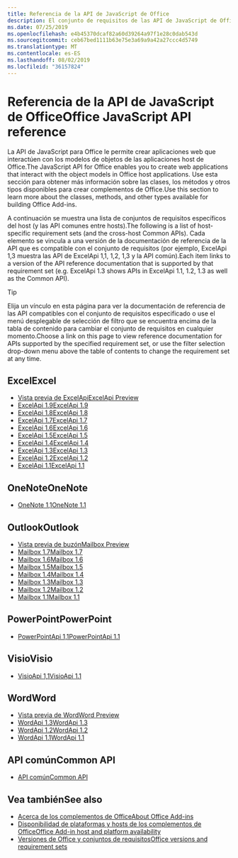 ```yaml
---
title: Referencia de la API de JavaScript de Office
description: El conjunto de requisitos de las API de JavaScript de Office por host
ms.date: 07/25/2019
ms.openlocfilehash: e4b45370dcaf82a60d39264a97f1e28c0dab543d
ms.sourcegitcommit: ceb67bed1111b63e75e3a69a9a42a27ccc4d5749
ms.translationtype: MT
ms.contentlocale: es-ES
ms.lasthandoff: 08/02/2019
ms.locfileid: "36157824"
---
```

# <a name="office-javascript-api-reference"></a><span data-ttu-id="6a3f2-103">Referencia de la API de JavaScript de Office</span><span class="sxs-lookup"><span data-stu-id="6a3f2-103">Office JavaScript API reference</span></span>

<span data-ttu-id="6a3f2-104">La API de JavaScript para Office le permite crear aplicaciones web que interactúen con los modelos de objetos de las aplicaciones host de Office.</span><span class="sxs-lookup"><span data-stu-id="6a3f2-104">The JavaScript API for Office enables you to create web applications that interact with the object models in Office host applications.</span></span> <span data-ttu-id="6a3f2-105">Use esta sección para obtener más información sobre las clases, los métodos y otros tipos disponibles para crear complementos de Office.</span><span class="sxs-lookup"><span data-stu-id="6a3f2-105">Use this section to learn more about the classes, methods, and other types available for building Office Add-ins.</span></span>

<span data-ttu-id="6a3f2-106">A continuación se muestra una lista de conjuntos de requisitos específicos del host (y las API comunes entre hosts).</span><span class="sxs-lookup"><span data-stu-id="6a3f2-106">The following is a list of host-specific requirement sets (and the cross-host Common APIs).</span></span> <span data-ttu-id="6a3f2-107">Cada elemento se vincula a una versión de la documentación de referencia de la API que es compatible con el conjunto de requisitos (por ejemplo, ExcelApi 1,3 muestra las API de ExcelApi 1,1, 1,2, 1,3 y la API común).</span><span class="sxs-lookup"><span data-stu-id="6a3f2-107">Each item links to a version of the API reference documentation that is supported by that requirement set (e.g. ExcelApi 1.3 shows APIs in ExcelApi 1.1, 1.2, 1.3 as well as the Common API).</span></span>

> [!TIP]
> <span data-ttu-id="6a3f2-108">Elija un vínculo en esta página para ver la documentación de referencia de las API compatibles con el conjunto de requisitos especificado o use el menú desplegable de selección de filtro que se encuentra encima de la tabla de contenido para cambiar el conjunto de requisitos en cualquier momento.</span><span class="sxs-lookup"><span data-stu-id="6a3f2-108">Choose a link on this page to view reference documentation for APIs supported by the specified requirement set, or use the filter selection drop-down menu above the table of contents to change the requirement set at any time.</span></span>

## <a name="excel"></a><span data-ttu-id="6a3f2-109">Excel</span><span class="sxs-lookup"><span data-stu-id="6a3f2-109">Excel</span></span>

- [<span data-ttu-id="6a3f2-110">Vista previa de ExcelApi</span><span class="sxs-lookup"><span data-stu-id="6a3f2-110">ExcelApi Preview</span></span>](/javascript/api/excel?view=excel-js-preview)
- [<span data-ttu-id="6a3f2-111">ExcelApi 1.9</span><span class="sxs-lookup"><span data-stu-id="6a3f2-111">ExcelApi 1.9</span></span>](/javascript/api/excel?view=excel-js-1.9)
- [<span data-ttu-id="6a3f2-112">ExcelApi 1.8</span><span class="sxs-lookup"><span data-stu-id="6a3f2-112">ExcelApi 1.8</span></span>](/javascript/api/excel?view=excel-js-1.8)
- [<span data-ttu-id="6a3f2-113">ExcelApi 1.7</span><span class="sxs-lookup"><span data-stu-id="6a3f2-113">ExcelApi 1.7</span></span>](/javascript/api/excel?view=excel-js-1.7)
- [<span data-ttu-id="6a3f2-114">ExcelApi 1.6</span><span class="sxs-lookup"><span data-stu-id="6a3f2-114">ExcelApi 1.6</span></span>](/javascript/api/excel?view=excel-js-1.6)
- [<span data-ttu-id="6a3f2-115">ExcelApi 1.5</span><span class="sxs-lookup"><span data-stu-id="6a3f2-115">ExcelApi 1.5</span></span>](/javascript/api/excel?view=excel-js-1.5)
- [<span data-ttu-id="6a3f2-116">ExcelApi 1.4</span><span class="sxs-lookup"><span data-stu-id="6a3f2-116">ExcelApi 1.4</span></span>](/javascript/api/excel?view=excel-js-1.4)
- [<span data-ttu-id="6a3f2-117">ExcelApi 1.3</span><span class="sxs-lookup"><span data-stu-id="6a3f2-117">ExcelApi 1.3</span></span>](/javascript/api/excel?view=excel-js-1.3)
- [<span data-ttu-id="6a3f2-118">ExcelApi 1.2</span><span class="sxs-lookup"><span data-stu-id="6a3f2-118">ExcelApi 1.2</span></span>](/javascript/api/excel?view=excel-js-1.2)
- [<span data-ttu-id="6a3f2-119">ExcelApi 1.1</span><span class="sxs-lookup"><span data-stu-id="6a3f2-119">ExcelApi 1.1</span></span>](/javascript/api/excel?view=excel-js-1.1)

## <a name="onenote"></a><span data-ttu-id="6a3f2-120">OneNote</span><span class="sxs-lookup"><span data-stu-id="6a3f2-120">OneNote</span></span>

- [<span data-ttu-id="6a3f2-121">OneNote 1,1</span><span class="sxs-lookup"><span data-stu-id="6a3f2-121">OneNote 1.1</span></span>](/javascript/api/onenote?view=onenote-js-1.1)

## <a name="outlook"></a><span data-ttu-id="6a3f2-122">Outlook</span><span class="sxs-lookup"><span data-stu-id="6a3f2-122">Outlook</span></span>

- [<span data-ttu-id="6a3f2-123">Vista previa de buzón</span><span class="sxs-lookup"><span data-stu-id="6a3f2-123">Mailbox Preview</span></span>](/javascript/api/outlook?view=outlook-js-preview)
- [<span data-ttu-id="6a3f2-124">Mailbox 1.7</span><span class="sxs-lookup"><span data-stu-id="6a3f2-124">Mailbox 1.7</span></span>](/javascript/api/outlook?view=outlook-js-1.7)
- [<span data-ttu-id="6a3f2-125">Mailbox 1.6</span><span class="sxs-lookup"><span data-stu-id="6a3f2-125">Mailbox 1.6</span></span>](/javascript/api/outlook?view=outlook-js-1.6)
- [<span data-ttu-id="6a3f2-126">Mailbox 1.5</span><span class="sxs-lookup"><span data-stu-id="6a3f2-126">Mailbox 1.5</span></span>](/javascript/api/outlook?view=outlook-js-1.5)
- [<span data-ttu-id="6a3f2-127">Mailbox 1.4</span><span class="sxs-lookup"><span data-stu-id="6a3f2-127">Mailbox 1.4</span></span>](/javascript/api/outlook?view=outlook-js-1.4)
- [<span data-ttu-id="6a3f2-128">Mailbox 1.3</span><span class="sxs-lookup"><span data-stu-id="6a3f2-128">Mailbox 1.3</span></span>](/javascript/api/outlook?view=outlook-js-1.3)
- [<span data-ttu-id="6a3f2-129">Mailbox 1.2</span><span class="sxs-lookup"><span data-stu-id="6a3f2-129">Mailbox 1.2</span></span>](/javascript/api/outlook?view=outlook-js-1.2)
- [<span data-ttu-id="6a3f2-130">Mailbox 1.1</span><span class="sxs-lookup"><span data-stu-id="6a3f2-130">Mailbox 1.1</span></span>](/javascript/api/outlook?view=outlook-js-1.1)

## <a name="powerpoint"></a><span data-ttu-id="6a3f2-131">PowerPoint</span><span class="sxs-lookup"><span data-stu-id="6a3f2-131">PowerPoint</span></span>

- [<span data-ttu-id="6a3f2-132">PowerPointApi 1,1</span><span class="sxs-lookup"><span data-stu-id="6a3f2-132">PowerPointApi 1.1</span></span>](/javascript/api/powerpoint?view=powerpoint-js-1.1)

## <a name="visio"></a><span data-ttu-id="6a3f2-133">Visio</span><span class="sxs-lookup"><span data-stu-id="6a3f2-133">Visio</span></span>

- [<span data-ttu-id="6a3f2-134">VisioApi 1,1</span><span class="sxs-lookup"><span data-stu-id="6a3f2-134">VisioApi 1.1</span></span>](/javascript/api/visio?view=visio-js-1.1)

## <a name="word"></a><span data-ttu-id="6a3f2-135">Word</span><span class="sxs-lookup"><span data-stu-id="6a3f2-135">Word</span></span>

- [<span data-ttu-id="6a3f2-136">Vista previa de Word</span><span class="sxs-lookup"><span data-stu-id="6a3f2-136">Word Preview</span></span>](/javascript/api/word?view=word-js-preview)
- [<span data-ttu-id="6a3f2-137">WordApi 1.3</span><span class="sxs-lookup"><span data-stu-id="6a3f2-137">WordApi 1.3</span></span>](/javascript/api/word?view=word-js-1.3)
- [<span data-ttu-id="6a3f2-138">WordApi 1.2</span><span class="sxs-lookup"><span data-stu-id="6a3f2-138">WordApi 1.2</span></span>](/javascript/api/word?view=word-js-1.2)
- [<span data-ttu-id="6a3f2-139">WordApi 1.1</span><span class="sxs-lookup"><span data-stu-id="6a3f2-139">WordApi 1.1</span></span>](/javascript/api/word?view=word-js-1.1)

## <a name="common-api"></a><span data-ttu-id="6a3f2-140">API común</span><span class="sxs-lookup"><span data-stu-id="6a3f2-140">Common API</span></span>

- [<span data-ttu-id="6a3f2-141">API común</span><span class="sxs-lookup"><span data-stu-id="6a3f2-141">Common API</span></span>](/javascript/api/office?view=common-js)

## <a name="see-also"></a><span data-ttu-id="6a3f2-142">Vea también</span><span class="sxs-lookup"><span data-stu-id="6a3f2-142">See also</span></span>

- [<span data-ttu-id="6a3f2-143">Acerca de los complementos de Office</span><span class="sxs-lookup"><span data-stu-id="6a3f2-143">About Office Add-ins</span></span>](/office/dev/add-ins/overview)
- [<span data-ttu-id="6a3f2-144">Disponibilidad de plataformas y hosts de los complementos de Office</span><span class="sxs-lookup"><span data-stu-id="6a3f2-144">Office Add-in host and platform availability</span></span>](/office/dev/add-ins/overview/office-add-in-availability)
- [<span data-ttu-id="6a3f2-145">Versiones de Office y conjuntos de requisitos</span><span class="sxs-lookup"><span data-stu-id="6a3f2-145">Office versions and requirement sets</span></span>](/office/dev/add-ins/develop/office-versions-and-requirement-sets)
